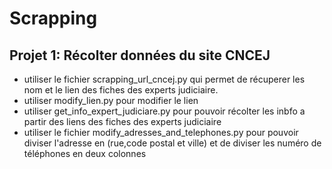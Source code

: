 # Scrapping

## Projet 1: Récolter données du site CNCEJ

* utiliser le fichier scrapping_url_cncej.py qui permet de récuperer les nom et le lien des fiches des experts judiciaire.
* utiliser modify_lien.py pour modifier le lien 
* utiliser get_info_expert_judiciare.py pour pouvoir récolter les inbfo a partir des liens des fiches des experts judiciaire
* utiliser le fichier modify_adresses_and_telephones.py pour pouvoir diviser l'adresse en (rue,code postal et ville) et de diviser les numéro de téléphones en deux colonnes
